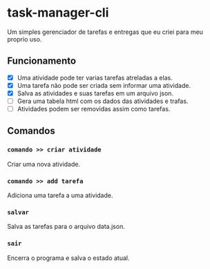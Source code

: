 # task-manager-cli
Um simples gerenciador de tarefas e entregas que eu criei para meu proprio uso.

## Funcionamento
- [x] Uma atividade pode ter varias tarefas atreladas a elas.
- [x] Uma tarefa não pode ser criada sem informar uma atividade.
- [x] Salva as atividades e suas tarefas em um arquivo json.
- [ ] Gera uma tabela html com os dados das atividades e trafas.
- [ ] Atividades podem ser removidas assim como tarefas.

## Comandos
### `comando >> criar atividade`
Criar uma nova atividade.
### `comando >> add tarefa`
Adiciona uma tarefa a uma atividade.
### `salvar`
Salva as tarefas para o arquivo data.json.
### `sair`
Encerra o programa e salva o estado atual.
